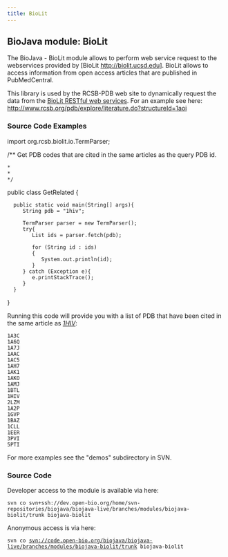 ```yaml
---
title: BioLit
---
```


BioJava module: BioLit
----------------------

The BioJava - BioLit module allows to perform web service request to the
webservices provided by [BioLit <http://biolit.ucsd.edu>]. BioLit allows
to access information from open access articles that are published in
PubMedCentral.

This library is used by the RCSB-PDB web site to dynamically request the
data from the [BioLit RESTful web
services](http://biolit.ucsd.edu/doc/rest.html). For an example see
here:
[<http://www.rcsb.org/pdb/explore/literature.do?structureId=1aoi>](http://www.rcsb.org/pdb/explore/literature.do?structureId=1aoi)

### Source Code Examples

<java>

import org.rcsb.biolit.io.TermParser;

/\*\* Get PDB codes that are cited in the same articles as the query PDB
id.

`*`  
`*`  
`*/`

public class GetRelated {

`  public static void main(String[] args){`  
`     String pdb = "1hiv";`

`     TermParser parser = new TermParser();`  
`     try{`  
`        List`<String>` ids = parser.fetch(pdb);`

`        for (String id : ids)`  
`        {`  
`           System.out.println(id);`  
`        }`  
`     } catch (Exception e){`  
`        e.printStackTrace();`  
`     }`  
`  }`

} </java>

Running this code will provide you with a list of PDB that have been
cited in the same article as
<i>[1HIV](http://www.rcsb.org/pdb/explore/literature.do?structureId=1HIV)</i>:

    1A3C
    1A6Q
    1A7J
    1AAC
    1AC5
    1AH7
    1AK1
    1AKO
    1AMJ
    1BTL
    1HIV
    2LZM
    1A2P
    1GVP
    1BAZ
    1CLL
    1EER
    3PVI
    5PTI

For more examples see the "demos" subdirectory in SVN.

### Source Code

Developer access to the module is available via here:

`svn co svn+ssh://dev.open-bio.org/home/svn-repositories/biojava/biojava-live/branches/modules/biojava-biolit/trunk biojava-biolit`

Anonymous access is via here:

`svn co `[`svn://code.open-bio.org/biojava/biojava-live/branches/modules/biojava-biolit/trunk`](svn://code.open-bio.org/biojava/biojava-live/branches/modules/biojava-biolit/trunk)` biojava-biolit`
